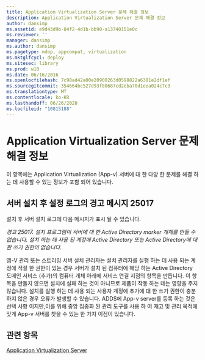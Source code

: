 ```yaml
---
title: Application Virtualization Server 문제 해결 정보
description: Application Virtualization Server 문제 해결 정보
author: dansimp
ms.assetid: e9d43d9b-84f2-4d1b-bb90-a13740151e0c
ms.reviewer: ''
manager: dansimp
ms.author: dansimp
ms.pagetype: mdop, appcompat, virtualization
ms.mktglfcycl: deploy
ms.sitesec: library
ms.prod: w10
ms.date: 06/16/2016
ms.openlocfilehash: 7c98ad42a00e20900263d0598822a6381e2df1ef
ms.sourcegitcommit: 354664bc527d93f80687cd2eba70d1eea024c7c3
ms.translationtype: MT
ms.contentlocale: ko-KR
ms.lasthandoff: 06/26/2020
ms.locfileid: "10815188"
---
```

# Application Virtualization Server 문제 해결 정보


이 항목에는 Application Virtualization (App-v) 서버에 대 한 다양 한 문제를 해결 하는 데 사용할 수 있는 정보가 포함 되어 있습니다.

## 서버 설치 후 설정 로그의 경고 메시지 25017


설치 후 서버 설치 로그에 다음 메시지가 표시 될 수 있습니다.

*경고 25017. 설치 프로그램이 서버에 대 한 Active Directory marker 개체를 만들 수 없습니다. 설치 하는 데 사용 된 계정에 Active Directory 또는 Active Directory에 대 한 쓰기 권한이 없습니다.*

앱-V 관리 또는 스트리밍 서버 설치 관리자는 설치 관리자를 실행 하는 데 사용 되는 계정에 적절 한 권한이 있는 경우 서버가 설치 된 컴퓨터에 해당 하는 Active Directory 도메인 서비스 (추가)의 컴퓨터 개체 아래에 서비스 연결 지점의 항목을 만듭니다. 이 항목을 만들지 않으면 설치에 실패 하는 것이 아니므로 제품이 작동 하는 데는 영향을 주지 않습니다. 설치를 실행 하는 데 사용 되는 사용자 계정에 추가에 대 한 쓰기 권한이 충분 하지 않은 경우 오류가 발생할 수 있습니다. ADDS에 App-v server를 등록 하는 것은 선택 사항 이지만,이를 위해 중앙 집중화 된 관리 도구를 사용 하 여 재고 및 관리 목적에 맞게 App-v 서버를 찾을 수 있는 한 가지 이점이 있습니다.

## 관련 항목


[Application Virtualization Server](application-virtualization-server.md)

 

 





